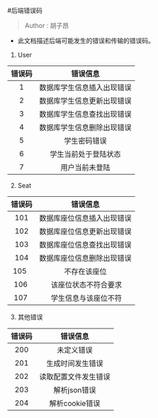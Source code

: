 #后端错误码

> Author : 胡子昂

- 此文档描述后端可能发生的错误和传输的错误码。

1. User

| 错误码 |          错误信息          |
| :----: | :------------------------: |
|   1    | 数据库学生信息插入出现错误 |
|   2    | 数据库学生信息更新出现错误 |
|   3    | 数据库学生信息查找出现错误 |
|   4    | 数据库学生信息删除出现错误 |
|   5    |        学生密码错误        |
|   6    |    学生当前处于登陆状态    |
|   7    |       用户当前未登陆       |

2. Seat


| 错误码 |          错误信息          |
| :----: | :------------------------: |
|  101   | 数据库座位信息插入出现错误 |
|  102   | 数据库座位信息更新出现错误 |
|  103   | 数据库座位信息查找出现错误 |
|  104   | 数据库座位信息删除出现错误 |
|  105   |        不存在该座位        |
|  106   |    该座位状态不符合要求   |
|  107   |    学生信息与该座位不符   |

3. 其他错误

| 错误码 |       错误信息       |
| :----: | :------------------: |
|  200   |      未定义错误      |
|  201   |   生成时间发生错误   |
|  202   | 读取配置文件发生错误 |
|  203   |     解析json错误     |
|  204   |    解析cookie错误    |
